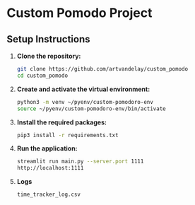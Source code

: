 # Custom Pomodo Project

## Setup Instructions

1. **Clone the repository:**
    ```sh
    git clone https://github.com/artvandelay/custom_pomodo
    cd custom_pomodo
    ```

2. **Create and activate the virtual environment:**
    ```sh
    python3 -m venv ~/pyenv/custom-pomodoro-env
    source ~/pyenv/custom-pomodoro-env/bin/activate
    ```

3. **Install the required packages:**
    ```sh
    pip3 install -r requirements.txt
    ```

4. **Run the application:**
    ```sh
    streamlit run main.py --server.port 1111
    http://localhost:1111
    ```
5. **Logs**
    ``` sh
    time_tracker_log.csv 
    ```

